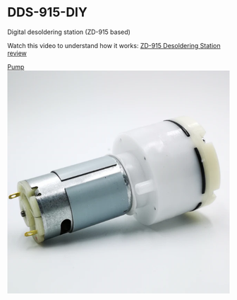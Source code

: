 # DDS-915-DIY
Digital desoldering station (ZD-915 based)

Watch this video to understand how it works: [ZD-915 Desoldering Station review](https://www.youtube.com/watch?v=_Ar05rKqoEI)

[Pump](https://www.aliexpress.com/item/32821282878.html)
![img](https://raw.githubusercontent.com/rtek1000/DDS-915-DIY/main/Hardware/Doc/pump.png)
